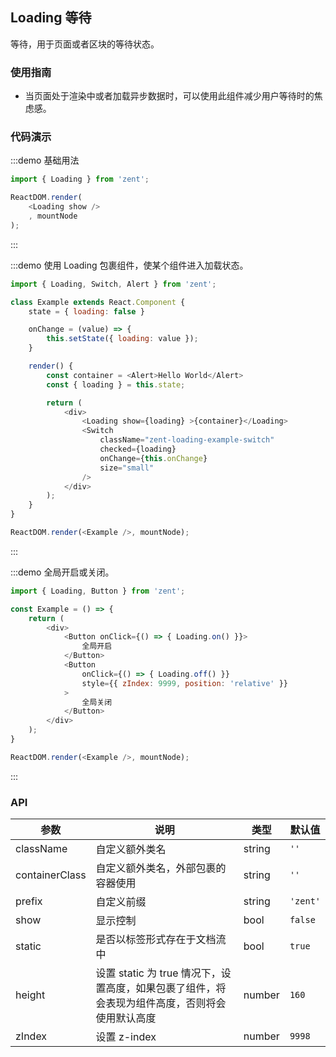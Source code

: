 ## Loading 等待

等待，用于页面或者区块的等待状态。

### 使用指南
-  当页面处于渲染中或者加载异步数据时，可以使用此组件减少用户等待时的焦虑感。


### 代码演示

:::demo 基础用法
```js
import { Loading } from 'zent';

ReactDOM.render(
	<Loading show />
	, mountNode
);
```
:::


:::demo 使用 Loading 包裹组件，使某个组件进入加载状态。
```js
import { Loading, Switch, Alert } from 'zent';

class Example extends React.Component {
	state = { loading: false }

	onChange = (value) => {
		this.setState({ loading: value });
	}

	render() {
		const container = <Alert>Hello World</Alert>
		const { loading } = this.state;

		return (
			<div>
				<Loading show={loading} >{container}</Loading>
				<Switch
					className="zent-loading-example-switch"
					checked={loading}
					onChange={this.onChange}
					size="small"
				/>
			</div>
		);
	}
}

ReactDOM.render(<Example />, mountNode);
```
:::


:::demo 全局开启或关闭。
```js
import { Loading, Button } from 'zent';

const Example = () => {
	return (
		<div>
			<Button onClick={() => { Loading.on() }}>
				全局开启
			</Button>
			<Button
				onClick={() => { Loading.off() }}
				style={{ zIndex: 9999, position: 'relative' }}
			>
				全局关闭
			</Button>
		</div>
	);
}

ReactDOM.render(<Example />, mountNode);
```
:::

### API

| 参数             | 说明                                                     | 类型     | 默认值 |
| -------------- | ------------------------------------------------------ | ------ | -------- |
| className      | 自定义额外类名                                                | string | `''`     |
| containerClass | 自定义额外类名，外部包裹的容器使用                                      | string | `''`     |
| prefix         | 自定义前缀                                                  | string | `'zent'` |
| show           | 显示控制                                                   | bool   | `false`  |
| static         | 是否以标签形式存在于文档流中                                         | bool   | `true`   |
| height         | 设置 static 为 true 情况下，设置高度，如果包裹了组件，将会表现为组件高度，否则将会使用默认高度 | number | `160`    |
| zIndex         | 设置 z-index                                             | number | `9998`   |


<style>
		.zent-loading-example-switch {
				margin-top: 10px;
		}
</style>
